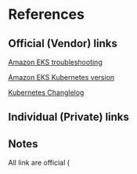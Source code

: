 # References

## Official (Vendor) links
[Amazon EKS troubleshooting ](https://docs.aws.amazon.com/eks/latest/userguide/troubleshooting.html)

[Amazon EKS Kubernetes version ](https://docs.aws.amazon.com/eks/latest/userguide/kubernetes-versions.html)

[Kubernetes Changlelog ](https://github.com/kubernetes/kubernetes/blob/master/CHANGELOG/CHANGELOG-1.24.md#v1248)

## Individual (Private) links

## Notes
All link are official (
